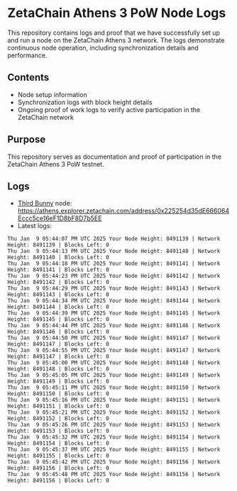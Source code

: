 # ZetaChain Athens 3 PoW Node Logs
This repository contains logs and proof that we have successfully set up and run a node on the ZetaChain Athens 3 network. The logs demonstrate continuous node operation, including synchronization details and performance.

## Contents
- Node setup information
- Synchronization logs with block height details
- Ongoing proof of work logs to verify active participation in the ZetaChain network

## Purpose
This repository serves as documentation and proof of participation in the ZetaChain Athens 3 PoW testnet.

## Logs

- [Third Bunny](https://thirdbunny.xyz/) node: https://athens.explorer.zetachain.com/address/0x225254d35dE666064Eccc5ce16eF1D8bF8D7b5EE
- Latest logs:
```
Thu Jan  9 05:44:07 PM UTC 2025 Your Node Height: 8491139 | Network Height: 8491139 | Blocks Left: 0
Thu Jan  9 05:44:13 PM UTC 2025 Your Node Height: 8491140 | Network Height: 8491140 | Blocks Left: 0
Thu Jan  9 05:44:18 PM UTC 2025 Your Node Height: 8491141 | Network Height: 8491141 | Blocks Left: 0
Thu Jan  9 05:44:23 PM UTC 2025 Your Node Height: 8491142 | Network Height: 8491142 | Blocks Left: 0
Thu Jan  9 05:44:29 PM UTC 2025 Your Node Height: 8491143 | Network Height: 8491143 | Blocks Left: 0
Thu Jan  9 05:44:34 PM UTC 2025 Your Node Height: 8491144 | Network Height: 8491144 | Blocks Left: 0
Thu Jan  9 05:44:39 PM UTC 2025 Your Node Height: 8491145 | Network Height: 8491145 | Blocks Left: 0
Thu Jan  9 05:44:44 PM UTC 2025 Your Node Height: 8491146 | Network Height: 8491146 | Blocks Left: 0
Thu Jan  9 05:44:50 PM UTC 2025 Your Node Height: 8491147 | Network Height: 8491147 | Blocks Left: 0
Thu Jan  9 05:44:55 PM UTC 2025 Your Node Height: 8491147 | Network Height: 8491147 | Blocks Left: 0
Thu Jan  9 05:45:00 PM UTC 2025 Your Node Height: 8491148 | Network Height: 8491148 | Blocks Left: 0
Thu Jan  9 05:45:05 PM UTC 2025 Your Node Height: 8491149 | Network Height: 8491149 | Blocks Left: 0
Thu Jan  9 05:45:11 PM UTC 2025 Your Node Height: 8491150 | Network Height: 8491150 | Blocks Left: 0
Thu Jan  9 05:45:16 PM UTC 2025 Your Node Height: 8491151 | Network Height: 8491151 | Blocks Left: 0
Thu Jan  9 05:45:21 PM UTC 2025 Your Node Height: 8491152 | Network Height: 8491152 | Blocks Left: 0
Thu Jan  9 05:45:26 PM UTC 2025 Your Node Height: 8491153 | Network Height: 8491153 | Blocks Left: 0
Thu Jan  9 05:45:32 PM UTC 2025 Your Node Height: 8491154 | Network Height: 8491154 | Blocks Left: 0
Thu Jan  9 05:45:37 PM UTC 2025 Your Node Height: 8491155 | Network Height: 8491155 | Blocks Left: 0
Thu Jan  9 05:45:42 PM UTC 2025 Your Node Height: 8491156 | Network Height: 8491156 | Blocks Left: 0
Thu Jan  9 05:45:48 PM UTC 2025 Your Node Height: 8491156 | Network Height: 8491156 | Blocks Left: 0
```
